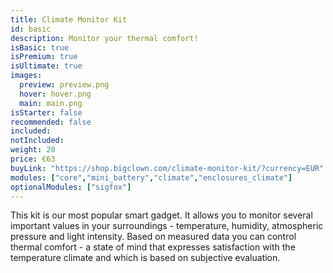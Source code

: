 ```yaml
---
title: Climate Monitor Kit
id: basic
description: Monitor your thermal comfort!
isBasic: true
isPremium: true
isUltimate: true
images:
  preview: preview.png
  hover: hover.png
  main: main.png
isStarter: false
recommended: false
included:
notIncluded:
weight: 20
price: €63
buyLink: "https://shop.bigclown.com/climate-monitor-kit/?currency=EUR"
modules: ["core","mini_battery","climate","enclosures_climate"]
optionalModules: ["sigfox"]
---
```


This kit is our most popular smart gadget. It allows you to monitor several important values in your surroundings - temperature, humidity, atmospheric pressure and light intensity. Based on measured data you can control thermal comfort - a state of mind that expresses satisfaction with the temperature climate and which is based on subjective evaluation.

